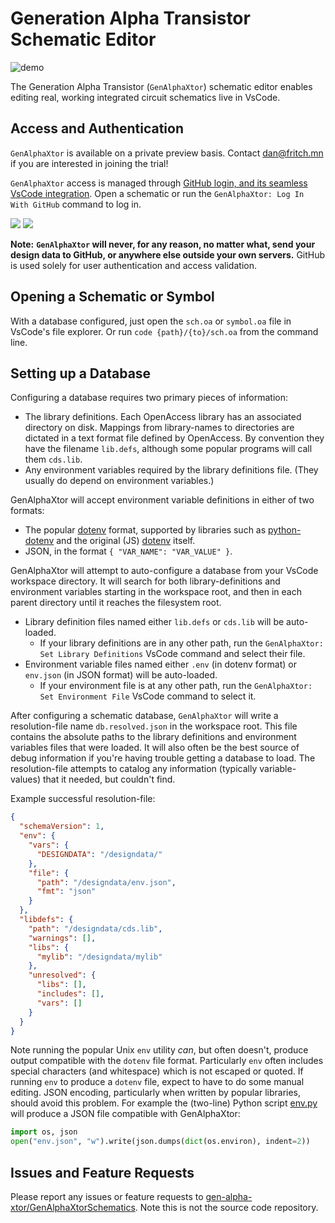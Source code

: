 
# Generation Alpha Transistor Schematic Editor

<picture>
  <source 
    media="(prefers-color-scheme: dark)" 
    srcset="https://raw.githubusercontent.com/gen-alpha-xtor/GenAlphaXtorSchematics/main/files/genalpha-sch-dark.jpg"
  >
  <source 
    media="(prefers-color-scheme: light)" 
    srcset="https://raw.githubusercontent.com/gen-alpha-xtor/GenAlphaXtorSchematics/main/files/genalpha-sch-light.jpg"
  >
  <img 
    alt="demo" 
    src="https://raw.githubusercontent.com/gen-alpha-xtor/GenAlphaXtorSchematics/main/files/genalpha-sch-light.jpg"
  >
</picture>


The Generation Alpha Transistor (`GenAlphaXtor`) schematic editor enables editing real, working integrated circuit schematics live in VsCode. 

## Access and Authentication

`GenAlphaXtor` is available on a private preview basis. Contact [dan@fritch.mn](mailto:dan@fritch.mn) if you are interested in joining the trial! 

`GenAlphaXtor` access is managed through [GitHub login, and its seamless VsCode integration](https://code.visualstudio.com/docs/sourcecontrol/github). Open a schematic or run the `GenAlphaXtor: Log In With GitHub` command to log in.

![](https://raw.githubusercontent.com/gen-alpha-xtor/GenAlphaXtorSchematics/main/files/github-popup.jpg)
![](https://raw.githubusercontent.com/gen-alpha-xtor/GenAlphaXtorSchematics/main/files/github-web.jpg)

**Note:** __`GenAlphaXtor` will never, for any reason, no matter what, send your design data to GitHub, or anywhere else outside your own servers.__ 
GitHub is used solely for user authentication and access validation. 

## Opening a Schematic or Symbol

With a database configured, just open the `sch.oa` or `symbol.oa` file in VsCode's file explorer. 
Or run `code {path}/{to}/sch.oa` from the command line.

## Setting up a Database

Configuring a database requires two primary pieces of information: 

- The library definitions. Each OpenAccess library has an associated directory on disk. Mappings from library-names to directories are dictated in a text format file defined by OpenAccess. By convention they have the filename `lib.defs`, although some popular programs will call them `cds.lib`. 
- Any environment variables required by the library definitions file. (They usually do depend on environment variables.)

GenAlphaXtor will accept environment variable definitions in either of two formats: 

- The popular [dotenv](https://www.dotenv.org/docs/security/env) format, supported by libraries such as [python-dotenv](https://pypi.org/project/python-dotenv/) and the original (JS) [dotenv](https://github.com/motdotla/dotenv) itself. 
- JSON, in the format `{ "VAR_NAME": "VAR_VALUE" }`.

GenAlphaXtor will attempt to auto-configure a database from your VsCode workspace directory. It will search for both library-definitions and environment variables starting in the workspace root, and then in each parent directory until it reaches the filesystem root. 

- Library definition files named either `lib.defs` or `cds.lib` will be auto-loaded. 
  - If your library definitions are in any other path, run the `GenAlphaXtor: Set Library Definitions` VsCode command and select their file.  
- Environment variable files named either `.env` (in dotenv format) or `env.json` (in JSON format) will be auto-loaded.
  - If your environment file is at any other path, run the `GenAlphaXtor: Set Environment File` VsCode command to select it.

After configuring a schematic database, `GenAlphaXtor` will write a resolution-file name `db.resolved.json` in the workspace root. This file contains the absolute paths to the library definitions and environment variables files that were loaded. It will also often be the best source of debug information if you're having trouble getting a database to load. The resolution-file attempts to catalog any information (typically variable-values) that it needed, but couldn't find. 

Example successful resolution-file:

```json
{
  "schemaVersion": 1,
  "env": {
    "vars": {
      "DESIGNDATA": "/designdata/"
    },
    "file": {
      "path": "/designdata/env.json",
      "fmt": "json"
    }
  },
  "libdefs": {
    "path": "/designdata/cds.lib",
    "warnings": [],
    "libs": {
      "mylib": "/designdata/mylib"
    },
    "unresolved": {
      "libs": [],
      "includes": [],
      "vars": []
    }
  }
}
```

Note running the popular Unix `env` utility *can*, but often doesn't, produce output compatible with the `dotenv` file format. Particularly `env` often includes special characters (and whitespace) which is not escaped or quoted. If running `env` to produce a `dotenv` file, expect to have to do some manual editing. JSON encoding, particularly when written by popular libraries, should avoid this problem. For example the (two-line) Python script [env.py](https://raw.githubusercontent.com/gen-alpha-xtor/GenAlphaXtorSchematics/main/files/env.py) will produce a JSON file compatible with GenAlphaXtor: 

```python
import os, json
open("env.json", "w").write(json.dumps(dict(os.environ), indent=2))
```

## Issues and Feature Requests

Please report any issues or feature requests to [gen-alpha-xtor/GenAlphaXtorSchematics](https://github.com/gen-alpha-xtor/GenAlphaXtorSchematics). Note this is not the source code repository.
